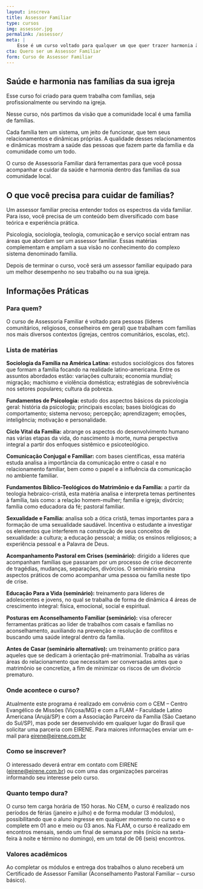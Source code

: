 ```yaml
---
layout: inscreva
title: Assessor Familiar
type: cursos
img: assessor.jpg
permalink: /assessor/
meta: |
    Esse é um curso voltado para qualquer um que quer trazer harmonia às famílias. É nosso curso mais básico e não tem nenhum pré requisito. É voltado pra quem quer aprofundar seus estudos na área da família.
cta: Quero ser um Assessor Familiar
form: Curso de Assessor Familiar
---
```


## Saúde e harmonia nas famílias da sua igreja

Esse curso foi criado para quem trabalha com famílias, seja profissionalmente ou servindo na igreja.

Nesse curso, nós partimos da visão que a comunidade local é uma família de famílias.

Cada família tem um sistema, um jeito de funcionar, que tem seus relacionamentos e dinâmicas próprias. A qualidade desses relacionamentos e dinâmicas mostram a saúde das pessoas que fazem parte da família e da comunidade como um todo.

O curso de Assessoria Familiar dará ferramentas para que você possa acompanhar e cuidar da saúde e harmonia dentro das famílias da sua comunidade local.

## O que você precisa para cuidar de famílias?

Um assessor familiar precisa entender todos os espectros da vida familiar. Para isso, você precisa de um conteúdo bem diversificado com base teórica e experiência prática.

Psicologia, sociologia, teologia, comunicação e serviço social entram nas áreas que abordam ser um assessor familiar. Essas matérias complementam e ampliam a sua visão no conhecimento do complexo sistema denominado família.

Depois de terminar o curso, você será um assessor familiar equipado para um melhor desempenho no seu trabalho ou na sua igreja.

## Informações Práticas

### Para quem?

O curso de Assessoria Familiar é voltado para pessoas (líderes comunitários, religiosos, conselheiros em geral) que trabalham com famílias nos mais diversos contextos (igrejas, centros comunitários, escolas, etc).

### Lista de matérias


**Sociologia da Família na América Latina:** estudos sociológicos dos fatores que formam a família focando na realidade latino-americana. Entre os assuntos abordados estão: variações culturais; economia mundial; migração; machismo e violência doméstica; estratégias de sobrevivência nos setores populares; cultura da pobreza.

**Fundamentos de Psicologia:** estudo dos aspectos básicos da psicologia geral: história da psicologia; principais escolas; bases biológicas do comportamento; sistema nervoso; percepção; aprendizagem; emoções, inteligência; motivação e personalidade.

**Ciclo Vital da Família:** abrange os aspectos do desenvolvimento humano nas várias etapas da vida, do nascimento à morte, numa perspectiva integral a partir dos enfoques sistêmico e psicoteológico.

**Comunicação Conjugal e Familiar:** com bases científicas, essa matéria estuda analisa a importância da comunicação entre o casal e no relacionamento familiar, bem como o papel e a influência da comunicação no ambiente familiar.

**Fundamentos Bíblico-Teológicos do Matrimônio e da Família:** a partir da teologia hebraico-cristã, esta matéria analisa e interpreta temas pertinentes à família, tais como: a relação homem-mulher; família e igreja; divórcio; família como educadora da fé; pastoral familiar.

**Sexualidade e Família:** analisa sob a ótica cristã, temas importantes para a formação de uma sexualidade saudável. Incentiva o estudante a investigar os elementos que interferem na construção de seus conceitos de sexualidade: a cultura; a educação pessoal; a mídia; os ensinos religiosos; a experiência pessoal e a Palavra de Deus.

**Acompanhamento Pastoral em Crises (seminário):** dirigido a líderes que acompanham famílias que passaram por um processo de crise decorrente de tragédias, mudanças, separações, divórcios. O seminário ensina aspectos práticos de como acompanhar uma pessoa ou família neste tipo de crise.

**Educação Para a Vida (seminário):** treinamento para líderes de adolescentes e jovens, no qual se trabalha de forma de dinâmica 4 áreas de crescimento integral: física, emocional, social e espiritual.

**Posturas em Aconselhamento Familiar (seminário):** visa oferecer ferramentas práticas ao líder de trabalhos com casais e famílias no aconselhamento, auxiliando na prevenção e resolução de conflitos e buscando uma saúde integral dentro da família.

**Antes de Casar (seminário alternativo):** um treinamento prático para aqueles que se dedicam à orientação pré-matrimonial. Trabalha as várias áreas do relacionamento que necessitam ser conversadas antes que o matrimônio se concretize, a fim de minimizar os riscos de um divórcio prematuro.

### Onde acontece o curso? 

Atualmente este programa é realizado em convênio com o CEM – Centro Evangélico de Missões (Viçosa/MG) e com a FLAM – Faculdade Latino Americana (Arujá/SP) e com a Associação Parceiro da Família (São Caetano do Sul/SP), mas pode ser desenvolvido em qualquer lugar do Brasil que solicitar uma parceria com EIRENE. Para maiores informações enviar um e-mail para eirene@eirene.com.br

### Como se inscrever? 

O interessado deverá entrar em contato com EIRENE (eirene@eirene.com.br) ou com uma das organizações parceiras informando seu interesse pelo curso.

### Quanto tempo dura?

O curso tem carga horária de 150 horas. No CEM, o curso é realizado nos períodos de férias (janeiro e julho) e de forma modular (3 módulos), possibilitando que o aluno ingresse em qualquer momento no curso e o complete em 01 ano e meio ou 03 anos. Na FLAM, o curso é realizado em encontros mensais, sendo um final de semana por mês (início na sexta-feira à noite e término no domingo), em um total de 06 (seis) encontros.

### Valores acadêmicos

Ao completar os módulos e entrega dos trabalhos o aluno receberá um Certificado de Assessor Familiar (Aconselhamento Pastoral Familiar – curso básico).
